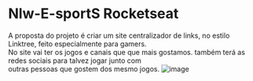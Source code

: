 # Nlw-E-sportS Rocketseat
  A proposta do projeto é criar um site centralizador de links, no estilo Linktree, feito especialmente para gamers.<br>
  No site  vai ter os jogos e canais que  que mais gostamos. também terá as redes sociais para talvez jogar junto com<br>                                                   outras pessoas que gostem dos mesmo jogos.
![image](https://user-images.githubusercontent.com/92691384/190555144-b21e85b8-3047-4d39-b24c-7f7d0557d426.png)

